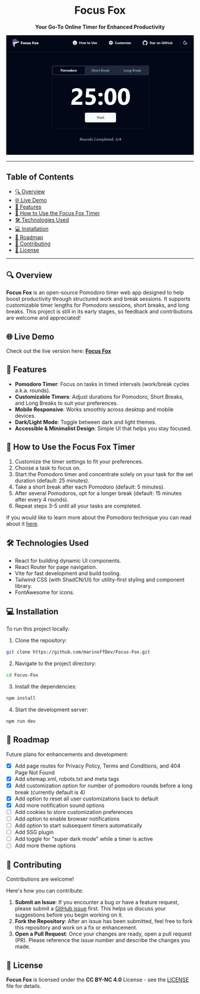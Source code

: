 
<div align="center">
  <h1>Focus Fox</h1>
  <p><strong>Your Go-To Online Timer for Enhanced Productivity</strong></p>
  <img alt="Focus Fox web app screenshot" src="https://raw.githubusercontent.com/marinoffDev/Focus-Fox/refs/heads/main/public/screenshot.jpg" width="770px">
</div>

---
## Table of Contents
- [🔍 Overview](#-overview)
- [🌐 Live Demo](#-live-demo)
- [🚀 Features](#-features)
- [🤔 How to Use the Focus Fox Timer](#-how-to-use-the-focus-fox-timer)
- [🛠 Technologies Used](#-technologies-used)
- [💻 Installation](#-installation)
- [🚧 Roadmap](#-roadmap)
- [🤝 Contributing](#-contributing)
- [📄 License](#-license)
---

## 🔍 Overview 
**Focus Fox** is an open-source Pomodoro timer web app designed to help boost productivity through structured work and break sessions. It supports customizable timer lengths for Pomodoro sessions, short breaks, and long breaks.
This project is still in its early stages, so feedback and contributions are welcome and appreciated!

## 🌐 Live Demo 
Check out the live version here: **[Focus Fox](https://marinoffdev.github.io/Focus-Fox/)**

## 🚀 Features
- **Pomodoro Timer**: Focus on tasks in timed intervals (work/break cycles a.k.a. rounds).
- **Customizable Timers**: Adjust durations for Pomodoro, Short Breaks, and Long Breaks to suit your preferences.
- **Mobile Responsive**: Works smoothly across desktop and mobile devices.
- **Dark/Light Mode**: Toggle between dark and light themes.
- **Accessible & Minimalist Design**: Simple UI that helps you stay focused.

## 🤔 How to Use the Focus Fox Timer
1. Customize the timer settings to fit your preferences.
2. Choose a task to focus on.
3. Start the Pomodoro timer and concentrate solely on your task for the set duration (default: 25 minutes).
4. Take a short break after each Pomodoro (default: 5 minutes).
5. After several Pomodoros, opt for a longer break (default: 15 minutes after every 4 rounds).
6. Repeat steps 3-5 until all your tasks are completed.

If you would like to learn more about the Pomodoro technique you can read about it [here](https://en.wikipedia.org/wiki/Pomodoro_Technique).

## 🛠 Technologies Used
- React for building dynamic UI components.
- React Router for page navigation.
- Vite for fast development and build tooling.
- Tailwind CSS (with ShadCN/UI) for utility-first styling and component library.
- FontAwesome for icons.

## 💻 Installation
To run this project locally:

1. Clone the repository:
```bash
git clone https://github.com/marinoffDev/Focus-Fox.git
```

2. Navigate to the project directory:
```bash
cd Focus-Fox
```

3. Install the dependencies:
```bash
npm install
```

4. Start the development server:
```bash
npm run dev
```

## 🚧 Roadmap
Future plans for enhancements and development:
- [x] Add page routes for Privacy Policy, Terms and Conditions, and 404 Page Not Found
- [x] Add sitemap.xml, robots.txt and meta tags
- [x] Add customization option for number of pomodoro rounds before a long break (currently default is 4)
- [x] Add option to reset all user customizations back to default
- [x] Add more notification sound options
- [ ] Add cookies to store customization preferences
- [ ] Add option to enable browser notifications
- [ ] Add option to start subsequent timers automatically
- [ ] Add SSG plugin
- [ ] Add toggle for "super dark mode" while a timer is active
- [ ] Add more theme options

## 🤝 Contributing
Contributions are welcome!

Here's how you can contribute:

1. **Submit an Issue**: If you encounter a bug or have a feature request, please submit a [GitHub issue](https://github.com/marinoffDev/Focus-Fox/issues) first. This helps us discuss your suggestions before you begin working on it.
2. **Fork the Repository**: After an issue has been submitted, feel free to fork this repository and work on a fix or enhancement.
3. **Open a Pull Request**: Once your changes are ready, open a pull request (PR). Please reference the issue number and describe the changes you made.

## 📄 License
**Focus Fox** is licensed under the **CC BY-NC 4.0** License - see the [LICENSE](https://github.com/marinoffDev/Focus-Fox/blob/main/LICENSE) file for details.